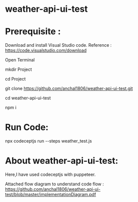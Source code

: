 # weather-api-ui-test
# Prerequisite : 

Download and install Visual Studio code. Reference : https://code.visualstudio.com/download

Open Terminal 

mkdir Project

cd Project

git clone https://github.com/anchal1806/weather-api-ui-test.git

cd weather-api-ui-test

npm i 

# Run Code:
npx codeceptjs run --steps weather_test.js

# About weather-api-ui-test:

Here,I have used codeceptjs with puppeteer.

Attached flow diagram to understand code flow : https://github.com/anchal1806/weather-api-ui-test/blob/master/implementationDiagram.pdf
